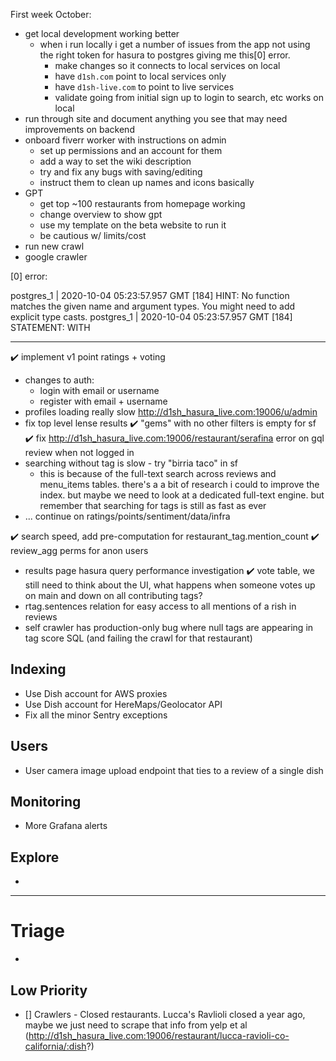 First week October:

- get local development working better
  - when i run locally i get a number of issues from the app not using the right token for hasura to postgres giving me this[0] error.
    - make changes so it connects to local services on local
    - have `d1sh.com` point to local services only
    - have `d1sh-live.com` to point to live services
    - validate going from initial sign up to login to search, etc works on local
- run through site and document anything you see that may need improvements on backend
- onboard fiverr worker with instructions on admin
  - set up permissions and an account for them
  - add a way to set the wiki description
  - try and fix any bugs with saving/editing
  - instruct them to clean up names and icons basically
- GPT
  - get top ~100 restaurants from homepage working
  - change overview to show gpt
  - use my template on the beta website to run it
  - be cautious w/ limits/cost
- run new crawl
- google crawler

[0] error:

postgres_1     | 2020-10-04 05:23:57.957 GMT [184] HINT:  No function matches the given name and argument types. You might need to add explicit type casts.
postgres_1     | 2020-10-04 05:23:57.957 GMT [184] STATEMENT:  WITH

---

✔️ implement v1 point ratings + voting
- changes to auth:
  - login with email or username
  - register with email + username
- profiles loading really slow http://d1sh_hasura_live.com:19006/u/admin
- fix top level lense results
  ✔️  "gems" with no other filters is empty for sf
✔️  fix http://d1sh_hasura_live.com:19006/restaurant/serafina error on gql review when not logged in
- searching without tag is slow - try "birria taco" in sf
  - this is because of the full-text search across reviews and menu_items tables. there's a
    a bit of research i could to improve the index. but maybe we need to look at a dedicated
    full-text engine. but remember that searching for tags is still as fast as ever
- ... continue on ratings/points/sentiment/data/infra

✔️ search speed, add pre-computation for restaurant_tag.mention_count
✔️ review_agg perms for anon users
- results page hasura query performance investigation
✔️ vote table, we still need to think about the UI, what happens when someone votes up on main and down on all contributing tags?
- rtag.sentences relation for easy access to all mentions of a rish in reviews
- self crawler has production-only bug where null tags are appearing in tag score SQL (and failing the crawl for that restaurant)

## Indexing

- Use Dish account for AWS proxies
- Use Dish account for HereMaps/Geolocator API
- Fix all the minor Sentry exceptions

## Users

- User camera image upload endpoint that ties to a review of a single dish

## Monitoring

- More Grafana alerts

## Explore
-

---

# Triage
-
## Low Priority

- [] Crawlers - Closed restaurants. Lucca's Ravlioli closed a year ago, maybe we just need to scrape that info from yelp et al (http://d1sh_hasura_live.com:19006/restaurant/lucca-ravioli-co-california/:dish?)
